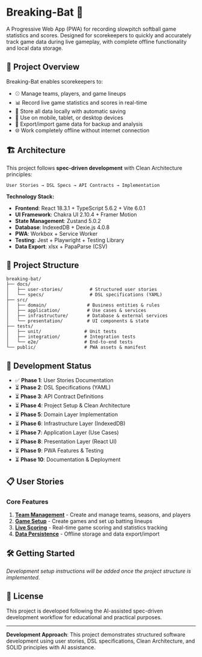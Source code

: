 # Breaking-Bat 🥎

A Progressive Web App (PWA) for recording slowpitch softball game statistics and scores. Designed for scorekeepers to quickly and accurately track game data during live gameplay, with complete offline functionality and local data storage.

## 🎯 Project Overview

Breaking-Bat enables scorekeepers to:
- ⚾ Manage teams, players, and game lineups
- 📊 Record live game statistics and scores in real-time
- 💾 Store all data locally with automatic saving
- 📱 Use on mobile, tablet, or desktop devices
- 🔄 Export/import game data for backup and analysis
- 🌐 Work completely offline without internet connection

## 🏗️ Architecture

This project follows **spec-driven development** with Clean Architecture principles:

```
User Stories → DSL Specs → API Contracts → Implementation
```

**Technology Stack:**
- **Frontend**: React 18.3.1 + TypeScript 5.6.2 + Vite 6.0.1
- **UI Framework**: Chakra UI 2.10.4 + Framer Motion
- **State Management**: Zustand 5.0.2
- **Database**: IndexedDB + Dexie.js 4.0.8
- **PWA**: Workbox + Service Worker
- **Testing**: Jest + Playwright + Testing Library
- **Data Export**: xlsx + PapaParse (CSV)

## 📁 Project Structure

```
breaking-bat/
├── docs/
│   ├── user-stories/          # Structured user stories
│   └── specs/                 # DSL specifications (YAML)
├── src/
│   ├── domain/               # Business entities & rules
│   ├── application/          # Use cases & services  
│   ├── infrastructure/       # Database & external services
│   └── presentation/         # UI components & state
├── tests/
│   ├── unit/                # Unit tests
│   ├── integration/         # Integration tests
│   └── e2e/                 # End-to-end tests
└── public/                  # PWA assets & manifest
```

## 🚀 Development Status

- ✅ **Phase 1**: User Stories Documentation
- ⏳ **Phase 2**: DSL Specifications (YAML)
- ⏳ **Phase 3**: API Contract Definitions
- ⏳ **Phase 4**: Project Setup & Clean Architecture
- ⏳ **Phase 5**: Domain Layer Implementation
- ⏳ **Phase 6**: Infrastructure Layer (IndexedDB)
- ⏳ **Phase 7**: Application Layer (Use Cases)
- ⏳ **Phase 8**: Presentation Layer (React UI)
- ⏳ **Phase 9**: PWA Features & Testing
- ⏳ **Phase 10**: Documentation & Deployment

## 📋 User Stories

### Core Features
1. **[Team Management](docs/user-stories/team-management.md)** - Create and manage teams, seasons, and players
2. **[Game Setup](docs/user-stories/game-setup.md)** - Create games and set up batting lineups
3. **[Live Scoring](docs/user-stories/live-scoring.md)** - Real-time game scoring and statistics tracking
4. **[Data Persistence](docs/user-stories/data-persistence.md)** - Offline storage and data export/import

## 🛠️ Getting Started

*Development setup instructions will be added once the project structure is implemented.*

## 📄 License

This project is developed following the AI-assisted spec-driven development workflow for educational and practical purposes.

---

**Development Approach**: This project demonstrates structured software development using user stories, DSL specifications, Clean Architecture, and SOLID principles with AI assistance.